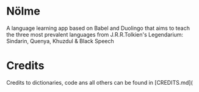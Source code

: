 # Nölme
A language learning app based on Babel and Duolingo that aims to teach the three most prevalent languages from J.R.R.Tolkien's Legendarium: Sindarin, Quenya, Khuzdul & Black Speech

# Credits
Credits to dictionaries, code ans all others can be found in [CREDITS.md](